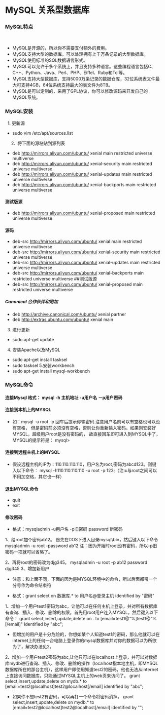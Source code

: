# MySQL 关系型数据库
### MySQL特点   
   
   * MySQL是开源的，所以你不需要支付额外的费用。
   * MySQL支持大型的数据库。可以处理拥有上千万条记录的大型数据库。
   * MySQL使用标准的SQL数据语言形式。
   * MySQL可以允许于多个系统上，并且支持多种语言。这些编程语言包括C、C++、Python、Java、Perl、PHP、Eiffel、Ruby和Tcl等。
   * MySQL支持大型数据库，支持5000万条记录的数据仓库，32位系统表文件最大可支持4GB，64位系统支持最大的表文件为8TB。
   * MySQL是可以定制的，采用了GPL协议，你可以修改源码来开发自己的MySQL系统。
   


### MySQL安装

  1. 更新源
   * sudo vim /etc/apt/sources.list

       2.  将下面的源粘贴到源列表
  
  * deb http://mirrors.aliyun.com/ubuntu/ xenial main restricted universe multiverse
* deb http://mirrors.aliyun.com/ubuntu/ xenial-security main restricted universe multiverse
* deb http://mirrors.aliyun.com/ubuntu/ xenial-updates main restricted universe multiverse
* deb http://mirrors.aliyun.com/ubuntu/ xenial-backports main restricted universe multiverse
#### 测试版源
* deb http://mirrors.aliyun.com/ubuntu/ xenial-proposed main restricted universe multiverse
#### 源码
* deb-src http://mirrors.aliyun.com/ubuntu/ xenial main restricted universe multiverse
* deb-src http://mirrors.aliyun.com/ubuntu/ xenial-security main restricted universe multiverse
* deb-src http://mirrors.aliyun.com/ubuntu/ xenial-updates main restricted universe multiverse
* deb-src http://mirrors.aliyun.com/ubuntu/ xenial-backports main restricted universe multiverse
##测试版源
* deb-src http://mirrors.aliyun.com/ubuntu/ xenial-proposed main restricted universe multiverse
##### Canonical 合作伙伴和附加
* deb http://archive.canonical.com/ubuntu/ xenial partner
* deb http://extras.ubuntu.com/ubuntu/ xenial main

3. 进行更新
* sudo apt-get update 
4. 安装Apache以及MySQL
* sudo apt-get install tasksel
* sudo tasksel
5.安装workbench
* sudo apt-get install mysql-workbench

### MySQL命令
#### 连接Mysql 格式： mysql -h 主机地址 -u用户名 －p用户密码
#### 连接到本机上的MYSQL
* 如：mysql -u root -p 回车后提示你输密码.注意用户名前可以有空格也可以没有空格，
但是密码前必须没有空格，否则让你重新输入密码。如果刚安装好MYSQL，超级用户root是没有密码的，
故直接回车即可进入到MYSQL中了，MYSQL的提示符是： mysql>
#### 连接到远程主机上的MYSQL
* 假设远程主机的IP为：110.110.110.110，用户名为root,密码为abcd123。则键入以下命令： mysql -h110.110.110.110 -u root -p 123;（注:u与root之间可以不用加空格，其它也一样）
#### 退出MYSQL命令
* quit
* exit
#### 修改密码
* 格式：mysqladmin -u用户名 -p旧密码 password 新密码

1、给root加个密码ab12。 首先在DOS下进入目录mysql\bin，然后键入以下命令 mysqladmin -u root -password ab12 注：因为开始时root没有密码，所以-p旧密码一项就可以省略了。

2、再将root的密码改为djg345。 mysqladmin -u root -p ab12 password djg345 3、增加新用户

* 注意：和上面不同，下面的因为是MYSQL环境中的命令，所以后面都带一个分号作为命令结束符

* 格式：grant select on 数据库.* to 用户名@登录主机 identified by "密码"

1、增加一个用户test1密码为abc，让他可以在任何主机上登录，并对所有数据库有查询、插入、修改、删除的权限。首先用root用户连入MYSQL，然后键入以下命令： grant select,insert,update,delete on _._ to [email=test1@"%]test1@"%[/email]" Identified by "abc";

* 但增加的用户是十分危险的，你想如某个人知道test1的密码，那么他就可以在internet上的任何一台电脑上登录你的mysql数据库并对你的数据可以为所欲为了，解决办法见2。

2、增加一个用户test2密码为abc,让他只可以在localhost上登录，并可以对数据库mydb进行查询、插入、修改、删除的操作（localhost指本地主机，即MYSQL数据库所在的那台主机），这样用户即使用知道test2的密码，他也无法从internet上直接访问数据库，只能通过MYSQL主机上的web页来访问了。 grant select,insert,update,delete on mydb.* to [email=test2@localhost]test2@localhost[/email] identified by "abc";

* 如果你不想test2有密码，可以再打一个命令将密码消掉。 grant select,insert,update,delete on mydb.* to [email=test2@localhost]test2@localhost[/email] identified by "";



